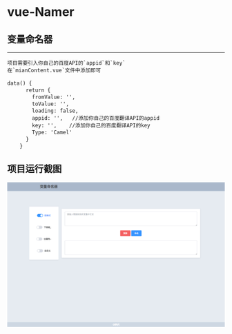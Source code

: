 # vue-Namer
## 变量命名器
***

    项目需要引入你自己的百度API的`appid`和`key` 
    在`mianContent.vue`文件中添加即可
```
data() {
      return {
        fromValue: '',
        toValue: '',
        loading: false,
        appid: '',   //添加你自己的百度翻译API的appid
        key: '',    //添加你自己的百度翻译API的key
        Type: 'Camel'
      }
    }
```

## 项目运行截图
![](https://github.com/Spdino/vue-Namer/blob/master/static/Screenshots.png)

